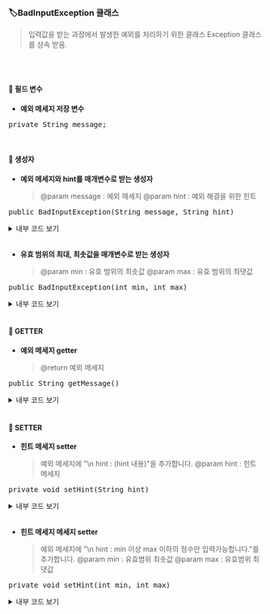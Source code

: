 ### 🏷️BadInputException 클래스
> 입력값을 받는 과정에서 발생한 예외를 처리하기 위한 클래스
> Exception 클래스를 상속 받음.

<br><br>

#### 💫 필드 변수
- **예외 메세지 저장 변수**
<pre lang="java">private String message;</pre>

<br>

#### 💫 생성자
- **예외 메세지와 hint를 매개변수로 받는 생성자**
  > @param message : 예외 메세지
  > @param hint : 예외 해결을 위한 힌트
<pre lang="java">public BadInputException(String message, String hint)</pre>
<details>
   <summary>내부 코드 보기</summary>

```java
 {
     this.setMessage(message);
     this.setHint(hint);
 }
```
</details>

<br>

- **유효 범위의 최대, 최솟값을 매개변수로 받는 생성자**
  > @param min : 유효 범위의 최솟값
  > @param max : 유효 범위의 최댓값
<pre lang="java">public BadInputException(int min, int max)</pre>
<details>
   <summary>내부 코드 보기</summary>

```java
 {
     this.setHint(min, max);
 }
```
</details>

<br>

#### 💫 GETTER

- **예외 메세지 getter**
  > @return 예외 메세지
<pre lang="java">public String getMessage()</pre>
<details>
   <summary>내부 코드 보기</summary>

```java
 {
    return this.message;
 }
```
</details>

<br>

#### 💫 SETTER
- **힌트 메세지 setter**
  > 예외 메세지에 "\n hint : (hint 내용)"을 추가합니다.
  > @param hint : 힌트 메세지
<pre lang="java">private void setHint(String hint)</pre>
<details>
   <summary>내부 코드 보기</summary>

```java
 {
     StringBuilder sb = new StringBuilder();
     sb.append(this.message);
     sb.append("\n hint : ");
     sb.append(hint);
     sb.append("\n");
     this.message = sb.toString();
 }
```
</details>

<br>

- **힌트 메세지 메세지 setter**
  > 예외 메세지에 "\n hint : min 이상 max 이하의 정수만 입력가능합니다."를 추가합니다.
  > @param min : 유효범위 최솟값
  > @param max : 유효범위 최댓값
<pre lang="java">private void setHint(int min, int max)</pre>
<details>
   <summary>내부 코드 보기</summary>

```java
 {
     StringBuilder sb = new StringBuilder();
     sb.append(this.message);
     sb.append("\n hint : ");
     sb.append(min);
     sb.append(" 이상 ");
     sb.append(max);
     sb.append(" 이하의 정수만 입력 가능합니다.\n");
     this.message = sb.toString();
 }
```
</details>